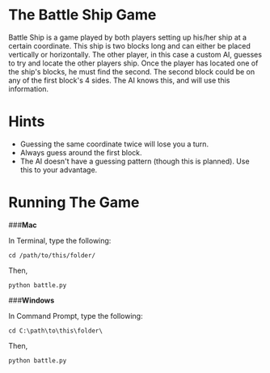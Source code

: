 The Battle Ship Game
====================
   

Battle Ship is a game played by both players setting up his/her ship at a certain coordinate. This ship is two blocks
long and can either be placed vertically or horizontally. The other player, in this case a custom AI, guesses to try and locate the other players ship. Once the player has located one of the ship's blocks, he must find the second. The
second block could be on any of the first block's 4 sides. The AI knows this, and will use this information.

Hints
=====
- Guessing the same coordinate twice will lose you a turn.
- Always guess around the first block.
- The AI doesn't have a guessing pattern (though this is planned). Use this to your advantage.
 
Running The Game
================

###**Mac**

In Terminal, type the following:
```
cd /path/to/this/folder/
```
Then,
```
python battle.py
```

###**Windows**

In Command Prompt, type the following:
```
cd C:\path\to\this\folder\
```
Then,
```
python battle.py
```
